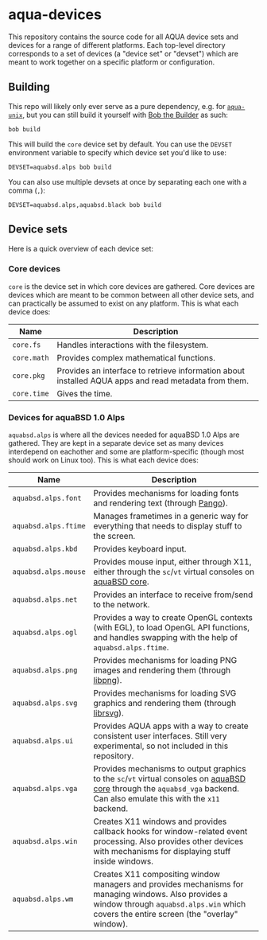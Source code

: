 # aqua-devices

This repository contains the source code for all AQUA device sets and devices for a range of different platforms.
Each top-level directory corresponds to a set of devices (a "device set" or "devset") which are meant to work together on a specific platform or configuration.

## Building

This repo will likely only ever serve as a pure dependency, e.g. for [`aqua-unix`](https://github.com/inobulles/aqua-unix), but you can still build it yourself with [Bob the Builder](https://github.com/inobulles/bob) as such:

```console
bob build
```

This will build the `core` device set by default.
You can use the `DEVSET` environment variable to specify which device set you'd like to use:

```console
DEVSET=aquabsd.alps bob build
```

You can also use multiple devsets at once by separating each one with a comma (`,`):

```console
DEVSET=aquabsd.alps,aquabsd.black bob build
```

## Device sets

Here is a quick overview of each device set:

### Core devices

`core` is the device set in which core devices are gathered.
Core devices are devices which are meant to be common between all other device sets, and can practically be assumed to exist on any platform.
This is what each device does:

|Name|Description|
|-|-|
|`core.fs`|Handles interactions with the filesystem.|
|`core.math`|Provides complex mathematical functions.|
|`core.pkg`|Provides an interface to retrieve information about installed AQUA apps and read metadata from them.|
|`core.time`|Gives the time.|

### Devices for aquaBSD 1.0 Alps

`aquabsd.alps` is where all the devices needed for aquaBSD 1.0 Alps are gathered.
They are kept in a separate device set as many devices interdepend on eachother and some are platform-specific (though most should work on Linux too).
This is what each device does:

|Name|Description|
|-|-|
|`aquabsd.alps.font`|Provides mechanisms for loading fonts and rendering text (through [Pango](https://pango.gnome.org/)).|
|`aquabsd.alps.ftime`|Manages frametimes in a generic way for everything that needs to display stuff to the screen.|
|`aquabsd.alps.kbd`|Provides keyboard input.|
|`aquabsd.alps.mouse`|Provides mouse input, either through X11, either through the `sc`/`vt` virtual consoles on [aquaBSD core](https://github.com/inobulles/aquabsd-core).|
|`aquabsd.alps.net`|Provides an interface to receive from/send to the network.|
|`aquabsd.alps.ogl`|Provides a way to create OpenGL contexts (with EGL), to load OpenGL API functions, and handles swapping with the help of `aquabsd.alps.ftime`.|
|`aquabsd.alps.png`|Provides mechanisms for loading PNG images and rendering them (through [libpng](http://www.libpng.org/pub/png/libpng.html)).|
|`aquabsd.alps.svg`|Provides mechanisms for loading SVG graphics and rendering them (through [librsvg](https://gitlab.gnome.org/GNOME/librsvg)).|
|`aquabsd.alps.ui`|Provides AQUA apps with a way to create consistent user interfaces. Still very experimental, so not included in this repository.|
|`aquabsd.alps.vga`|Provides mechanisms to output graphics to the `sc`/`vt` virtual consoles on [aquaBSD core](https://github.com/inobulles/aquabsd-core) through the `aquabsd_vga` backend. Can also emulate this with the `x11` backend.|
|`aquabsd.alps.win`|Creates X11 windows and provides callback hooks for window-related event processing. Also provides other devices with mechanisms for displaying stuff inside windows.|
|`aquabsd.alps.wm`|Creates X11 compositing window managers and provides mechanisms for managing windows. Also provides a window through `aquabsd.alps.win` which covers the entire screen (the "overlay" window).|
